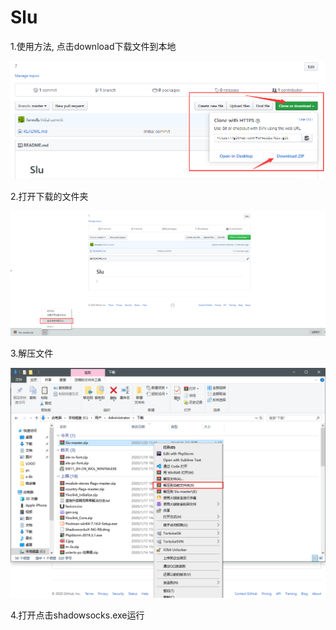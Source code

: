 # Slu

1.使用方法, 点击download下载文件到本地

![avatar](/images/down.png)

2.打开下载的文件夹

![avatar](/images/open_1.png)

3.解压文件

![avatar](/images/open_2.png)

4.打开点击shadowsocks.exe运行

